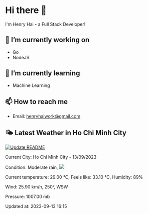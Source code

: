 # Hi there 👋

I'm Henry Hai - a Full Stack Developer!

## 🔭 I’m currently working on

- Go
- NodeJS

## 🌱 I’m currently learning

- Machine Learning

## 📫 How to reach me

- Email: <henryhaiwork@gmail.com>

## 🌤️ Latest Weather in Ho Chi Minh City
[![Update README](https://github.com/henry0hai/henry0hai/actions/workflows/udpateReadme.yml/badge.svg)](https://github.com/henry0hai/henry0hai/actions/workflows/udpateReadme.yml)
<!-- WEATHER:START -->Current City: Ho Chi Minh City - 13/09/2023

Condition: Moderate rain, <img src="https://cdn.weatherapi.com/weather/64x64/day/302.png"/>

Current temperature: 29.00 °C, Feels like: 33.10 °C, Humidity: 89%

Wind: 25.90 km/h, 250°, WSW

Pressure: 1007.00 mb

Updated at: 2023-09-13 16:15<!-- WEATHER:END -->
